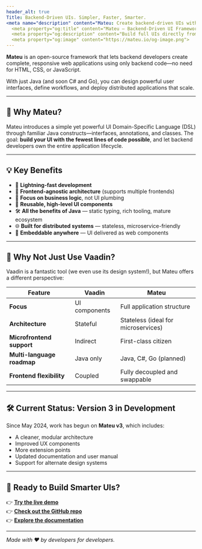 ```yaml
---
header_alt: true
Title: Backend-Driven UIs. Simpler, Faster, Smarter.
<meta name="description" content="Mateu: Create backend-driven UIs with Java, Go, or C#.">
  <meta property="og:title" content="Mateu – Backend-Driven UI Framework">
  <meta property="og:description" content="Build full UIs directly from your backend code, with zero frontend work.">
  <meta property="og:image" content="https://mateu.io/og-image.png">
---
```

**Mateu** is an open-source framework that lets backend developers create complete, responsive web applications using only backend code—no need for HTML, CSS, or JavaScript.

With just Java (and soon C# and Go), you can design powerful user interfaces, define workflows, and deploy distributed applications that scale.

---

## 🎯 Why Mateu?

Mateu introduces a simple yet powerful UI Domain-Specific Language (DSL) through familiar Java constructs—interfaces, annotations, and classes. The goal: **build your UI with the fewest lines of code possible**, and let backend developers own the entire application lifecycle.

---

## 💡 Key Benefits

- 🚀 **Lightning-fast development**
- 🧩 **Frontend-agnostic architecture** (supports multiple frontends)
- 🎯 **Focus on business logic**, not UI plumbing
- 🔁 **Reusable, high-level UI components**
- 🛠️ **All the benefits of Java** — static typing, rich tooling, mature ecosystem
- 🌐 **Built for distributed systems** — stateless, microservice-friendly
- 🔌 **Embeddable anywhere** — UI delivered as web components

---

## 🤔 Why Not Just Use Vaadin?

Vaadin is a fantastic tool (we even use its design system!), but Mateu offers a different perspective:

| Feature                     | Vaadin                           | Mateu                                      |
|----------------------------|----------------------------------|--------------------------------------------|
| **Focus**                  | UI components                    | Full application structure                 |
| **Architecture**           | Stateful                         | Stateless (ideal for microservices)        |
| **Microfrontend support**  | Indirect                         | First-class citizen                        |
| **Multi-language roadmap** | Java only                        | Java, C#, Go (planned)                     |
| **Frontend flexibility**   | Coupled                          | Fully decoupled and swappable              |

---

## 🛠️ Current Status: Version 3 in Development

Since May 2024, work has begun on **Mateu v3**, which includes:

- A cleaner, modular architecture
- Improved UX components
- More extension points
- Updated documentation and user manual
- Support for alternate design systems

---

## 🚀 Ready to Build Smarter UIs?

👉 [**Try the live demo**](https://demo.mateu.io)  
👉 [**Check out the GitHub repo**](https://github.com/miguelperezcolom/mateu)  
👉 [**Explore the documentation**](https://github.com/miguelperezcolom/mateu/wiki)

---

_Made with ❤️ by developers for developers._
